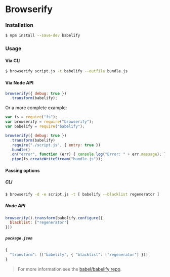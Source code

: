 # Browserify

### Installation

```sh
$ npm install --save-dev babelify
```

### Usage

#### Via CLI

```sh
$ browserify script.js -t babelify --outfile bundle.js
```

#### Via Node API

```js
browserify({ debug: true })
  .transform(babelify);
```

Or a more complete example:

```js
var fs = require("fs");
var browserify = require("browserify");
var babelify = require("babelify");

browserify({ debug: true })
  .transform(babelify)
  .require("./script.js", { entry: true })
  .bundle()
  .on("error", function (err) { console.log("Error: " + err.message); })
  .pipe(fs.createWriteStream("bundle.js"));
```

#### Passing options

##### CLI

```sh
$ browserify -d -e script.js -t [ babelify --blacklist regenerator ]
```

##### Node API

```js
browserify().transform(babelify.configure({
  blacklist: ["regenerator"]
}))
```

##### `package.json`

```js
{
  "transform": [["babelify", { "blacklist": ["regenerator"] }]]
}
```

> For more information see the
> [babel/babelify repo](https://github.com/babel/babelify).
